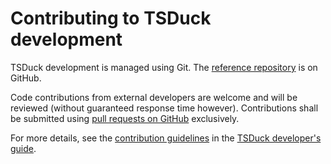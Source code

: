# Contributing to TSDuck development

TSDuck development is managed using Git.
The [reference repository](https://github.com/tsduck/tsduck) is on GitHub.

Code contributions from external developers are welcome and will be reviewed
(without guaranteed response time however). Contributions shall be submitted
using [pull requests on GitHub](https://github.com/tsduck/tsduck/pulls)
exclusively.

For more details, see the [contribution guidelines](https://tsduck.io/download/docs/tsduck-dev.html#chap-contribution)
in the [TSDuck developer's guide](https://tsduck.io/download/docs/tsduck-dev.html).
